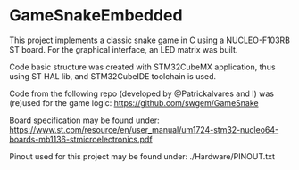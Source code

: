 # GameSnakeEmbedded

This project implements a classic snake game in C using a NUCLEO-F103RB ST board. For the graphical interface, an LED matrix was built.

Code basic structure was created with STM32CubeMX application, thus using ST HAL lib, and STM32CubeIDE toolchain is used.

Code from the following repo (developed by @Patrickalvares and I) was (re)used for the game logic:
https://github.com/swgem/GameSnake

Board specification may be found under:
https://www.st.com/resource/en/user_manual/um1724-stm32-nucleo64-boards-mb1136-stmicroelectronics.pdf

Pinout used for this project may be found under:
./Hardware/PINOUT.txt
